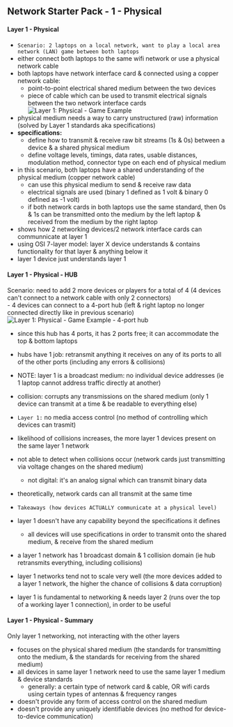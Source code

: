 ## Network Starter Pack - 1 - Physical ##

#### Layer 1 - Physical ####
* `Scenario: 2 laptops on a local network, want to play a local area network (LAN) game between both laptops`
* either connect both laptops to the same wifi network or use a physical network cable  
* both laptops have network interface card & connected using a copper network cable:
  * point-to-point electrical shared medium between the two devices
  * piece of cable which can be used to transmit electrical signals between the two network interface cards
![Layer 1: Physical - Game Example](https://i.postimg.cc/vHDd51yn/image5.png)
* physical medium needs a way to carry unstructured (raw) information (solved by Layer 1 standards aka specifications)
* **specifications:**
  * define how to transmit & receive raw bit streams (1s & 0s) between a device & a shared physical medium
  * define voltage levels, timings, data rates, usable distances, modulation method, connector type on each end of physical medium
* in this scenario, both laptops have a shared understanding of the physical medium (copper network cable)
  * can use this physical medium to send & receive raw data
  * electrical signals are used (binary 1 defined as 1 volt & binary 0 defined as -1 volt)
  * if both network cards in both laptops use the same standard, then 0s & 1s can be transmitted onto the medium by the left laptop & received from the medium by the right laptop
* shows how 2 networking devices/2 network interface cards can communnicate at layer 1
* using OSI 7-layer model: layer X device understands & contains functionality for that layer & anything below it 
* layer 1 device just understands layer 1
#### Layer 1 - Physical - HUB ####
Scenario: need to add 2 more devices or players for a total of 4 (4 devices can't connect to a network cable with only 2 connectors)  
\- 4 devices can connect to a 4-port hub (left & right laptop no longer connected directly like in previous scenario)  
![Layer 1: Physical - Game Example - 4-port hub](https://i.postimg.cc/W1t02Kfp/image7.png)
  
* since this hub has 4 ports, it has 2 ports free; it can accommodate the top & bottom laptops  
* hubs have 1 job: retransmit anything it receives on any of its ports to all of the other ports (including any errors & collisions)  
* NOTE: layer 1 is a broadcast medium: no individual device addresses (ie 1 laptop cannot address traffic directly at another)  
* collision: corrupts any transmissions on the shared medium (only 1 device can transmit at a time & be readable to everything else)  
* `Layer 1:` no media access control (no method of controlling which devices can trasmit)  
* likelihood of collisions increases, the more layer 1 devices present on the same layer 1 network  
* not able to detect when collisions occur (network cards just transmitting via voltage changes on the shared medium)  
  * not digital: it's an analog signal which can transmit binary data  
* theoretically, network cards can all transmit at the same time  

* `Takeaways (how devices ACTUALLY communicate at a physical level)`
* layer 1 doesn't have any capability beyond the specifications it defines 
  * all devices will use specifications in order to transmit onto the shared medium, & receive from the shared medium
* a layer 1 network has 1 broadcast domain & 1 collision domain (ie hub retransmits everything, including collisions)
* layer 1 networks tend not to scale very well (the more devices added to a layer 1 network, the higher the chance of collisions & data corruption)
* layer 1 is fundamental to networking & needs layer 2 (runs over the top of a working layer 1 connection), in order to be useful  
#### Layer 1 - Physical - Summary ####  
Only layer 1 networking, not interacting with the other layers  
* focuses on the physical shared medium (the standards for transmitting onto the medium, & the standards for receiving from the shared medium)  
* all devices in same layer 1 network need to use the same layer 1 medium & device standards 
  * generally: a certain type of network card & cable, OR wifi cards using certain types of antennas & frequency ranges
* doesn't provide any form of access control on the shared medium 
* doesn't provide any uniquely identifiable devices (no method for device-to-device communication)
    

